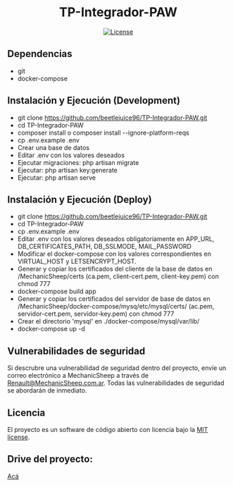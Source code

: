 <h1 align="center">TP-Integrador-PAW</h1>
<p align="center">
<a href="https://packagist.org/packages/laravel/framework"><img src="https://img.shields.io/packagist/l/laravel/framework" alt="License"></a>
</p>

## Dependencias
* git
* docker-compose

## Instalación y Ejecución (Development)

* git clone https://github.com/beetlejuice96/TP-Integrador-PAW.git
* cd TP-Integrador-PAW
* composer install o composer install --ignore-platform-reqs
* cp .env.example .env
* Crear una base de datos
* Editar .env con los valores deseados
* Ejecutar migraciones: php artisan migrate
* Ejecutar: php artisan key:generate
* Ejecutar: php artisan serve

## Instalación y Ejecución (Deploy)

* git clone https://github.com/beetlejuice96/TP-Integrador-PAW.git
* cd TP-Integrador-PAW
* cp .env.example .env
* Editar .env con los valores deseados obligatoriamente en APP_URL, DB_CERTIFICATES_PATH, DB_SSLMODE, MAIL_PASSWORD
* Modificar el docker-compose con los valores correspondientes en VIRTUAL_HOST y LETSENCRYPT_HOST.
* Generar y copiar los certificados del cliente de la base de datos en /MechanicSheep/certs (ca.pem, client-cert.pem, client-key.pem) con chmod 777
* docker-compose build app
* Generar y copiar los certificados del servidor de base de datos en /MechanicSheep/docker-compose/mysq/etc/mysql/certs/ (ac.pem, servidor-cert.pem, servidor-key.pem) con chmod 777
* Crear el directorio 'mysql' en ./docker-compose/mysql/var/lib/
* docker-compose up -d


## Vulnerabilidades de seguridad

Si descrubre una vulnerabilidad de seguridad dentro del proyecto, envíe un correo electrónico a MechanicSheep a través de [Renault@MechanicSheep.com.ar](mailto:Renault@MechanicSheep.com.ar). Todas las vulnerabilidades de seguridad se abordarán de inmediato.

## Licencia

El proyecto es un software de código abierto con licencia bajo la [MIT license](https://opensource.org/licenses/MIT).

## Drive del proyecto: 
[Acá](https://drive.google.com/drive/folders/1cqZtmRrHaZoF8ttxPow_qxOjWIJQ-ldH?usp=sharing)